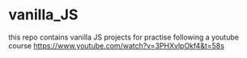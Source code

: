# vanilla_JS
this repo contains vanilla JS projects for practise following a youtube course 
https://www.youtube.com/watch?v=3PHXvlpOkf4&t=58s
